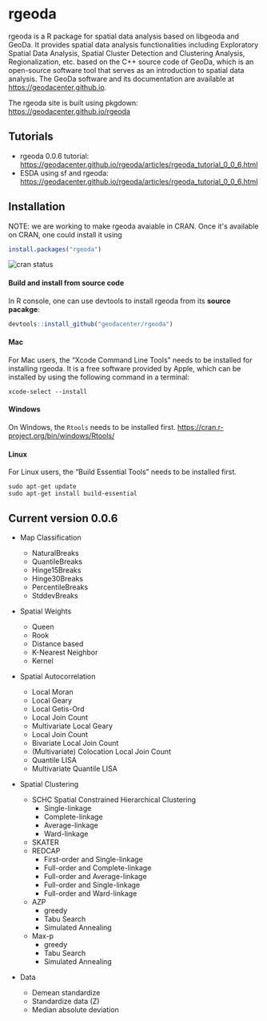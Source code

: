 # rgeoda

rgeoda is a R package for spatial data analysis based on libgeoda and GeoDa. It provides spatial data analysis functionalities including Exploratory Spatial Data Analysis, Spatial Cluster Detection and Clustering Analysis, Regionalization, etc. based on the C++ source code of GeoDa, which is an open-source software tool that serves as an introduction to spatial data analysis. The GeoDa software and its documentation are available at https://geodacenter.github.io.
  
The rgeoda site is built using pkgdown: https://geodacenter.github.io/rgeoda

## Tutorials

* rgeoda 0.0.6 tutorial: https://geodacenter.github.io/rgeoda/articles/rgeoda_tutorial_0_0_6.html
* ESDA using sf and rgeoda: https://geodacenter.github.io/rgeoda/articles/rgeoda_tutorial_0_0_6.html

    
## Installation

NOTE: we are working to make rgeoda avaiable in CRAN. Once it's available on CRAN, one could install it using

```R
install.packages("rgeoda")
```

![cran status](https://www.r-pkg.org/badges/version/rgeoda)

#### Build and install from source code

In R console, one can use devtools to install rgeoda from its **source pacakge**:

```R
devtools::install_github("geodacenter/rgeoda")
```

#### Mac

For Mac users, the “Xcode Command Line Tools” needs to be installed for installing rgeoda. It is a free software provided by Apple, which can be installed by using the following command in a terminal:
```
xcode-select --install 
```

#### Windows

On Windows, the `Rtools` needs to be installed first. https://cran.r-project.org/bin/windows/Rtools/

#### Linux

For Linux users, the “Build Essential Tools” needs to be installed first.
```
sudo apt-get update
sudo apt-get install build-essential
```

## Current version 0.0.6

* Map Classification
   * NaturalBreaks
   * QuantileBreaks
   * Hinge15Breaks
   * Hinge30Breaks
   * PercentileBreaks
   * StddevBreaks
   
* Spatial Weights
    * Queen
    * Rook
    * Distance based
    * K-Nearest Neighbor
    * Kernel
    
* Spatial Autocorrelation
    * Local Moran
    * Local Geary
    * Local Getis-Ord 
    * Local Join Count
    * Multivariate Local Geary
    * Local Join Count
    * Bivariate Local Join Count
    * (Multivariate) Colocation Local Join Count
    * Quantile LISA
    * Multivariate Quantile LISA

* Spatial Clustering
    * SCHC Spatial Constrained Hierarchical Clustering 
      * Single-linkage
      * Complete-linkage
      * Average-linkage
      * Ward-linkage
    * SKATER
    * REDCAP
      * First-order and Single-linkage
      * Full-order and Complete-linkage
      * Full-order and Average-linkage
      * Full-order and Single-linkage
      * Full-order and Ward-linkage
    * AZP
      * greedy
      * Tabu Search
      * Simulated Annealing
    * Max-p
      * greedy
      * Tabu Search
      * Simulated Annealing
      
* Data
  * Demean standardize
  * Standardize data (Z)
  * Median absolute deviation

